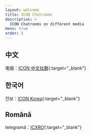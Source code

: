 ```yaml
---
layout: welcome
title: ICON Chatrooms
description: >
  ICON Chatrooms on different media
menu: true
order: 5
---
```


## 中文
电报：[ICON 中文社群](https://t.me/hx57chinese){:target="_blank"}

## 한국어
전보：[ICON Korea](https://t.me/iconkorea){:target="_blank"}

## Română

telegramă：[ICXRO](https://t.me/iconro){:target="_blank"}